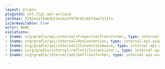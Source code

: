 ```yaml
---
layout: plugin
pluginId: net.ltgt.apt-eclipse
jarSha1: 3282ea1f6e65b13a24cbf878c95c8574ae7113fa
isJarAvailable: true
error: NONE
violations:
- {name: org/gradle/api/internal/PropertiesTransformer, type: internal-api-usage}
- {name: org/gradle/api/internal/HasConvention, type: internal-api-usage}
- {name: org/gradle/api/internal/IConventionAware, type: internal-api-usage}
- {name: Lorg/gradle/internal/reflect/Instantiator;, type: internal-api-usage}
- {name: org/gradle/internal/xml/XmlTransformer, type: internal-api-usage}

---
```

